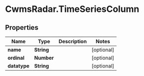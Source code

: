 # CwmsRadar.TimeSeriesColumn

## Properties

Name | Type | Description | Notes
------------ | ------------- | ------------- | -------------
**name** | **String** |  | [optional] 
**ordinal** | **Number** |  | [optional] 
**datatype** | **String** |  | [optional] 



